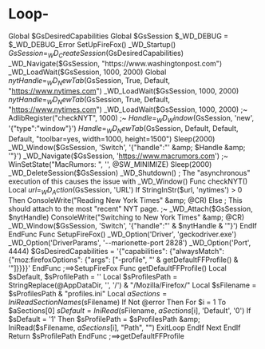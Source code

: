 # Loop-
 Global $GsDesiredCapabilities Global $GsSession $_WD_DEBUG = $_WD_DEBUG_Error SetUpFireFox() _WD_Startup()  $GsSession = _WD_CreateSession($GsDesiredCapabilities) _WD_Navigate($GsSession, "https://www.washingtonpost.com") _WD_LoadWait($GsSession, 1000, 2000)  Global $nytHandle = _WD_NewTab($GsSession, True, Default, "https://www.nytimes.com") _WD_LoadWait($GsSession, 1000, 2000)  $nytHandle = _WD_NewTab($GsSession, True, Default, "https://www.nytimes.com") _WD_LoadWait($GsSession, 1000, 2000)  ;~ AdlibRegister("checkNYT", 1000)  ;~ $Handle = _WD_Window($GsSession, 'new', '{"type":"window"}') $Handle = _WD_NewTab($GsSession, Default, Default, Default, "toolbar=yes, width=1000, height=1500") Sleep(2000) _WD_Window($GsSession, 'Switch', '{"handle":"' &amp; $Handle &amp; '"}') _WD_Navigate($GsSession, 'https://www.macrumors.com') ;~ WinSetState("MacRumors: ", '',  @SW_MINIMIZE)  Sleep(2000)  _WD_DeleteSession($GsSession) _WD_Shutdown()  ; The "asynchronous" execution of this causes the issue with _WD_Window() Func checkNYT()     Local $url = _WD_Action($GsSession, 'URL')     If StringInStr($url, 'nytimes') > 0 Then         ConsoleWrite("Reading New York Times" &amp; @CR)     Else         ; This should attach to the most "recent" NYT page.         ;~ _WD_Attach($GsSession, $nytHandle)         ConsoleWrite("Switching to New York Times" &amp; @CR)          _WD_Window($GsSession, 'Switch', '{"handle":"' &amp; $nytHandle &amp; '"}')      EndIf EndFunc  Func SetupFireFox()     _WD_Option('Driver', 'geckodriver.exe')     _WD_Option('DriverParams', '--marionette-port 2828')     _WD_Option('Port', 4444)      $GsDesiredCapabilities = '{"capabilities": {"alwaysMatch": {"moz:firefoxOptions": {"args": ["-profile", "' &amp; getDefaultFFProfile() &amp; '"]}}}}' EndFunc   ;==>SetupFireFox  Func getDefaultFFProfile()     Local $sDefault, $sProfilePath = ''      Local $sProfilesPath = StringReplace(@AppDataDir, '\', '/') &amp; "/Mozilla/Firefox/"     Local $sFilename = $sProfilesPath &amp; "profiles.ini"     Local $aSections = IniReadSectionNames($sFilename)      If Not @error Then         For $i = 1 To $aSections[0]             $sDefault = IniRead($sFilename, $aSections[$i], 'Default', '0')              If $sDefault = '1' Then                 $sProfilePath = $sProfilesPath &amp; IniRead($sFilename, $aSections[$i], "Path", "")                 ExitLoop             EndIf         Next     EndIf     Return $sProfilePath EndFunc   ;==>getDefaultFFProfile
